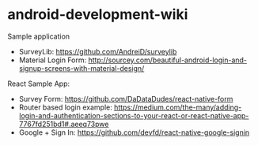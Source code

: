 # android-development-wiki

Sample application

 * SurveyLib: https://github.com/AndreiD/surveylib
 * Material Login Form: http://sourcey.com/beautiful-android-login-and-signup-screens-with-material-design/
 
React Sample App:
 * Survey Form: https://github.com/DaDataDudes/react-native-form
 * Router based login example: https://medium.com/the-many/adding-login-and-authentication-sections-to-your-react-or-react-native-app-7767fd251bd1#.aeeq73pwe
 * Google + Sign In: https://github.com/devfd/react-native-google-signin
